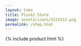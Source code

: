 ```yaml
---
layout: toko
title: Plus62 Store
image: assets/icons/512x512.png
permalink: /shop.html
---
```


{% include product.html %}
